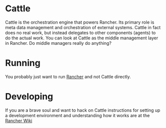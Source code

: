 # Cattle 

Cattle is the orchestration engine that powers Rancher.  Its primary role is meta data management and orchestration of external systems.  Cattle in fact does no real work, but instead delegates to other components (agents) to do the actual work.  You can look at Cattle as the middle management layer in Rancher.  Do middle managers really do anything?

# Running

You probably just want to run [Rancher](http://github.com/rancher/rancher) and not Cattle directly.

# Developing

If you are a brave soul and want to hack on Cattle instructions for setting up a development environment and understanding how it works are at the [Rancher Wiki](https://github.com/rancher/rancher/wiki)
